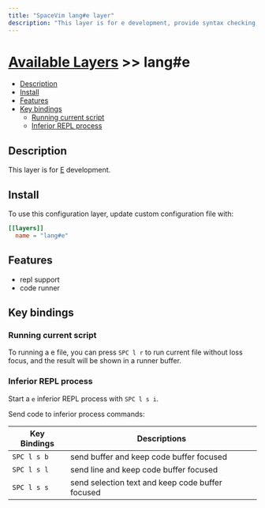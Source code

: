 ```yaml
---
title: "SpaceVim lang#e layer"
description: "This layer is for e development, provide syntax checking, code runner and repl support for e file."
---
```


# [Available Layers](../../) >> lang#e

<!-- vim-markdown-toc GFM -->

- [Description](#description)
- [Install](#install)
- [Features](#features)
- [Key bindings](#key-bindings)
  - [Running current script](#running-current-script)
  - [Inferior REPL process](#inferior-repl-process)

<!-- vim-markdown-toc -->

## Description

This layer is for [E](http://erights.org/index.html) development.

## Install

To use this configuration layer, update custom configuration file with:

```toml
[[layers]]
  name = "lang#e"
```
## Features

- repl support
- code runner

## Key bindings

### Running current script

To running a e file, you can press `SPC l r` to run current file without loss focus, and the result will be shown in a runner buffer.

### Inferior REPL process

Start a `e` inferior REPL process with `SPC l s i`.

Send code to inferior process commands:

| Key Bindings | Descriptions                                     |
| ------------ | ------------------------------------------------ |
| `SPC l s b`  | send buffer and keep code buffer focused         |
| `SPC l s l`  | send line and keep code buffer focused           |
| `SPC l s s`  | send selection text and keep code buffer focused |


